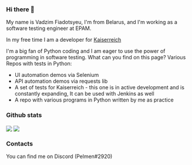 ### Hi there 👋

My name is Vadzim Fiadotsyeu, I'm from Belarus, and I'm working as a software testing engineer at EPAM.

In my free time I am a developer for [Kaiserreich](https://steamcommunity.com/sharedfiles/filedetails/?id=1521695605)

I'm a big fan of Python coding and I am eager to use the power of programming in software testing.
What can you find on this page? Various Repos with tests in Python:
- UI automation demos via Selenium
- API automation demos via requests lib
- A set of tests for Kaiserreich - this one is in active development and is constantly expanding, It can be used with Jenkins as well
- A repo with various programs in Python written by me as practice

### Github stats
<img align="center" src="https://github-readme-stats.vercel.app/api?username=Pelmen323&count_private=true&hide=stars,prs,contribs&show_icons=true&include_all_commits=true&theme=github_dark" />
<img align="center" src="https://github-readme-stats.vercel.app/api/top-langs/?username=Pelmen323&layout=compact&theme=github_dark" />

### Contacts
You can find me on Discord (Pelmen#2920)
<!--
**Pelmen323/Pelmen323** is a ✨ _special_ ✨ repository because its `README.md` (this file) appears on your GitHub profile.

Here are some ideas to get you started:

- 🔭 I’m currently working on ...
- 🌱 I’m currently learning ...
- 👯 I’m looking to collaborate on ...
- 🤔 I’m looking for help with ...
- 💬 Ask me about ...
- 📫 How to reach me: ...
- 😄 Pronouns: ...
- ⚡ Fun fact: ...
-->
